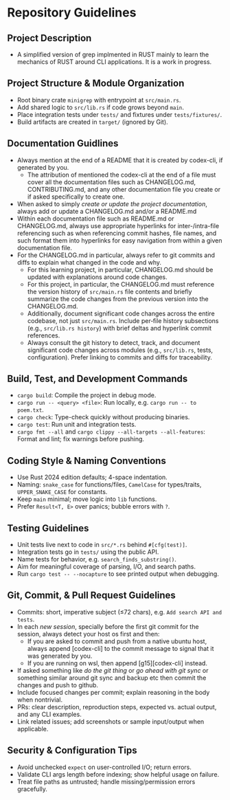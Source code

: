 # Repository Guidelines

## Project Description
- A simplified version of grep implmented in RUST mainly to learn the mechanics of RUST around CLI applications. It is a work in progress.

## Project Structure & Module Organization
- Root binary crate `minigrep` with entrypoint at `src/main.rs`.
- Add shared logic to `src/lib.rs` if code grows beyond `main`.
- Place integration tests under `tests/` and fixtures under `tests/fixtures/`.
- Build artifacts are created in `target/` (ignored by Git).

## Documentation Guidlines
- Always mention at the end of a README that it is created by codex-cli, if generated by you.
    - The attribution of mentioned the codex-cli at the end of a file must cover all the documentation files such as CHANGELOG.md, CONTRIBUTING.md, and any other documentation file you create or if asked specifically to create one.
- When asked to simply *create or update the project documentation*, always add or update a CHANGELOG.md and/or a README.md
- Within each documentation file such as README.md or CHANGELOG.md, always use appropriate hyperlinks for inter-/intra-file referencing such as when referencing commit hashes, file names, and such format them into hyperlinks for easy navigation from within a given documentation file.
- For the CHANGELOG.md in particular, always refer to git commits and diffs to explain what changed in the code and why.
    - For this learning project, in particular, CHANGELOG.md should be updated with explanations around code changes.
    - For this project, in particular, the CHANGELOG.md must reference the version history of `src/main.rs` file contents and briefly summarize the code changes from the previous version into the CHANGELOG.md.
    - Additionally, document significant code changes across the entire codebase, not just `src/main.rs`. Include per‑file history subsections (e.g., `src/lib.rs history`) with brief deltas and hyperlink commit references.
    - Always consult the git history to detect, track, and document significant code changes across modules (e.g., `src/lib.rs`, tests, configuration). Prefer linking to commits and diffs for traceability.

## Build, Test, and Development Commands
- `cargo build`:
  Compile the project in debug mode.
- `cargo run -- <query> <file>`:
  Run locally, e.g. `cargo run -- to poem.txt`.
- `cargo check`:
  Type-check quickly without producing binaries.
- `cargo test`:
  Run unit and integration tests.
- `cargo fmt --all` and `cargo clippy --all-targets --all-features`:
  Format and lint; fix warnings before pushing.

## Coding Style & Naming Conventions
- Use Rust 2024 edition defaults; 4-space indentation.
- Naming: `snake_case` for functions/files, `CamelCase` for types/traits, `UPPER_SNAKE_CASE` for constants.
- Keep `main` minimal; move logic into `lib` functions.
- Prefer `Result<T, E>` over panics; bubble errors with `?`.

## Testing Guidelines
- Unit tests live next to code in `src/*.rs` behind `#[cfg(test)]`.
- Integration tests go in `tests/` using the public API.
- Name tests for behavior, e.g. `search_finds_substring()`.
- Aim for meaningful coverage of parsing, I/O, and search paths.
- Run `cargo test -- --nocapture` to see printed output when debugging.

## Git, Commit, & Pull Request Guidelines
- Commits: short, imperative subject (≤72 chars), e.g. `Add search API and tests`.
- In each *new session*, specially before the first git commit for the session, always detect your host os first and then:
    - If you are asked to commit and push from a native ubuntu host, always append [codex-cli] to the commit message to signal that it was generated by you.
    - If you are running on wsl, then append [g15][codex-cli] instead.
- If asked something like *do the git thing* or *go ahead with git sync* or something similar around git sync and backup etc then commit the changes and push to github.
- Include focused changes per commit; explain reasoning in the body when nontrivial.
- PRs: clear description, reproduction steps, expected vs. actual output, and any CLI examples.
- Link related issues; add screenshots or sample input/output when applicable.

## Security & Configuration Tips
- Avoid unchecked `expect` on user-controlled I/O; return errors.
- Validate CLI args length before indexing; show helpful usage on failure.
- Treat file paths as untrusted; handle missing/permission errors gracefully.
